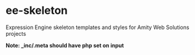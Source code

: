 ee-skeleton
============

Expression Engine skeleton templates and styles for Amity Web Solutions projects

**Note: _inc/.meta should have php set on input**
